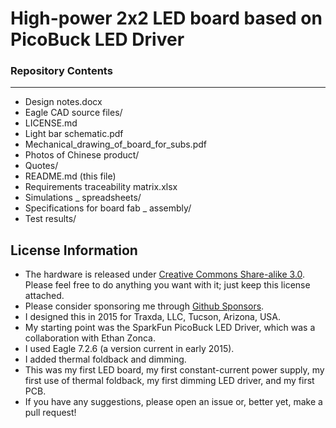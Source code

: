 High-power 2x2 LED board based on PicoBuck LED Driver
===================

### Repository Contents
-------------------
- Design notes.docx
- Eagle CAD source files/
- LICENSE.md
- Light bar schematic.pdf
- Mechanical_drawing_of_board_for_subs.pdf
- Photos of Chinese product/
- Quotes/
- README.md (this file)
- Requirements traceability matrix.xlsx
- Simulations _ spreadsheets/
- Specifications for board fab _ assembly/
- Test results/

License Information
-------------------
- The hardware is released under [Creative Commons Share-alike 3.0](http://creativecommons.org/licenses/by-sa/3.0/).  Please feel free to do anything you want with it; just keep this license attached.
- Please consider sponsoring me through [Github Sponsors](https://github.com/sponsors/LiamDGray/).
- I designed this in 2015 for Traxda, LLC, Tucson, Arizona, USA.
- My starting point was the SparkFun PicoBuck LED Driver, which was a collaboration with Ethan Zonca.
- I used Eagle 7.2.6 (a version current in early 2015).
- I added thermal foldback and dimming.
- This was my first LED board, my first constant-current power supply, my first use of thermal foldback, my first dimming LED driver, and my first PCB.
- If you have any suggestions, please open an issue or, better yet, make a pull request!
